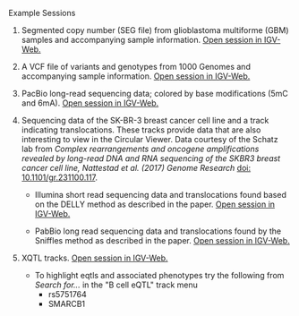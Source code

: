 <!---
The page title should not go in the menu
-->
<p class="page-title"> Example Sessions </p>

1. Segmented copy number (SEG file) from glioblastoma multiforme (GBM) samples and accompanying sample information. [Open session in IGV-Web.](https://igv.org/app-test/?sessionURL=blob:rVRha9swEP0rQfTDBo5sOUkTB8ZYutIW1nZLWthWypBtxRazJVeSm6Yh_313ctPQfdpoQ3jYvntPd6e725B7YazUikxJTNkhjUhAbKlXC143lbjgtbBkuuSVFQExYimMUJkg0w2ROVDKYjABggI3eDtta656707mR.VgEqLtPRiX3Dp.Pf.C7s41dhqGsrjvF0KJhjsnjOprU1A7oLzmj1rxlaWZrkNw0HB6aMWd1_JAlxwkpcrFwxtKwl.CbLZ2OuUqf4WyV0WdGeic5UJT9.Bo8QjqvJLcvlYa4ZdXoo6nGHNpdL2Qj.Iv6bLI9UpVmufUakHbzGZU5G1Y6CoX6it3ZSeYyuKnbDp16sWoRTWQdis9k.4NZONUul2o2kIylyYXBlThCwsAYoQBwhBhhHCIMEaYICQILPLoOcyTmGcxT2OexzyReSbzVOa5sefG3Xme.x3hB9kGpNJZa7t4xtNRHAwGkyBm4_7oMEhGSTAZDyF8oyWZ3txCXQzPfoP7zYa4dYOND_3U.rkIiO5S6ydRNGZJEo.G42GUJGwbbEhrqv.9_FzUOjyZnR_pZn3R1qkw1Iqia6inqQNrD829zr6PgcHsaVNz5yMs8EZ34eJLKWRRgm0YRQHJpW0qvj7XOTosvl2fLU6PP.Mu0MbhuOvGdVvi09XV_Gx2fXWMLe2ckWnrPKdNvTxqGZHtvBdHZIu5PwU7F0soVu8E8sYWe44PVgvWAj69LNK_9lvOYRy4FaHKUgmHLMTdfvL8uhD58x7b1SfCH0P7Ur9s89VqRVGJqqqmSpa00Pc4iCL8CHdVfzg42FeTK6Ud9_nuizqOttAp1i9RlPfd8or773dSkGQlnp5r3jRSFf1MV9pYzJZsb7d_AA--) 

2. A VCF file of variants and genotypes from 1000 Genomes and accompanying sample information. [Open session in IGV-Web.](https://igv.org/app-test/?sessionURL=blob:rVRhT9swEP0ryOIDSMGJE9rSStMEDDG0bqAWpm0IVW7iJNYSO9huClT977tzyoB92gZV9dTa955953e3Iq0wVmpFRiSmrE8jEhBb6uWU100lvvBaWDLKeWVFQIzIhREqFWS0IjIDSlkkB0BQEAb_Pi5qrrZ2TifHZXIQ4t4ubObcOn41GWO4c40dhaEs2r1CKNFw54RRe9oU1CaU1_xBK760NNV1CAEaTg.tuPVaHmjOQVKqTNy9oSR8Jcim907PucpeoexVUecIdM4yoam7c7R4AHVeSW5fK40w80rU8TneuTS6nsoH8Yd0WWR6qSrNM2q1oIvUplRki7DQVSbUBXdlJziXxQ_ZdOrUi1GLaiDtlvpIujeQjefSPV5VW0jm3GTCgCqssAAgRkgQ9hF6CH2EAcIBwhCBRR49h3kS8yzmaczzmCcyz2Seyjw39ty4O89zvyF8J.uAVDpd2O4.cTxK.kG_1wtYFO1tfg4HMdzfaElG1zdQGMPTnxB_vSLuvkHng6EWvjECorvc9oZRNGDDYdzbH.xHwyFbByuyMNW_vn4mah0ejseUN7pi1Pq2pE3JrUhmtuSNkC6e1a1KeVXNpHKiMNyJbNb2OI0jlkS9KKboIbyqpW2ad3bc9Cz7dLr1lRvJlcM3z7WpuYN1iEMLdOm1XQAslEIWJewPogjmhDYOR4FuXDdBDi8vJ2dHV5cnaHfnjJwvHPIb3cBKJo1IHyOnx1j4TbEYbtqm4vefdYaE4_Px.PBievIBbaMrjWYxxXwnCqKA9aJdgtXcZDAROZR_6xQq.SIDmFZYXVh6Wfa_tXDGocOgzKFK5xIOmYrbp2b2E0hkv0fjYyIRfhju5_pl5yyXS4pKVFU1VbKkhW6xt0X4Hl6_fre9_VRvruC5uC_V85KvwXudAVDe..9_HfXMKN44naydtcmTadB1DVeiIuub9S8-)

3. PacBio long-read sequencing data; colored by base modifications (5mC and 6mA). [Open session in IGV-Web.](https://igv.org/app-test/?sessionURL=blob:7VZdT9swFP0rVcTDJrWO7Za2qTRNKw8waRsTbNI2hJCb3CTWYrvYLuFD_e.7dkthGw9AeaRqjxLb59j3XNu3N8kFWCeNTiYJJ2xIaNJNXG3aY6HmDXwRClwyKUXjoJtYKMGCziGZ3CSyQEpd9cdI0DgM3w4WSujOm_2jvbo_TkPfW.wshfPi.9GnMNz7uZukqawuehVomAvvweqesRVxfSKUuDZatI7kRqU4wODsqYPzqBWBlAIlpS7g8gUl8StRNr_yZiZ0sYVyVA06U9T5WIAh_tKT6hrVRSOF21Y6wFlUIl7Mwppra9SxvIZ_pOuqMK1ujCiIM0AWucsJFIu0Mk0B.qvw9UpwJqtfcr5SJ1GMuKCG0r41U.lfQJbPpL9dqnEYzKEtwKIqtrAuAg_QDzAIsBtgGGAUYBwgC8BoxMhhkcQii0UaizwWiSwyWaSyyOWRy1fzRe6PAD.TZTdpTL5w6_WwCUMCzQbdEc96t89j2scIrJHJ5OQUrbEi_42Mk5vEX83D3scttYhHo5uYVXS9jNIRyzK.OxgNaJaxZXczGjNYaQU62FIaq4THxplQ.LqwzVN3iAfn05lw8NkULh2qD.lc5DNp0oN9SvlZjOoMI6GjIWc8PDHKORuT1YzPPU3bTIu_cOJqkFWNsfcp3dwiU1TsKFPIUubC49UU9mJuGmOnV9ElB9iLbZU1i3lsc5gPXdxZ_2r1c63u9Dq8sxfMfsh0_rDr64VtVL7VFrCGNFgh6CYn_DUnj8rJrtp7Ukomaouk9ENS1hMfQYmXWGcf43b384JVP3jxX24eWwoKgZUKF5NqdAcnOYbzu6IYzYdi8xfj9gDT8GGhvzR_56ZtWxKUiG4U0bImlbkINRLS95gr9W5nJ5Su9T7T2vgY_T2zR3R5uvwD)

4. Sequencing data of the SK-BR-3 breast cancer cell line and a track indicating translocations. These tracks provide data that are also interesting to view in the Circular Viewer.  Data courtesy of the Schatz lab from *Complex rearrangements and oncogene amplifications revealed by long-read DNA and RNA sequencing of the SKBR3 breast cancer cell line, Nattestad et al. (2017) Genome Research* [doi: 10.1101/gr.231100.117](https://doi.org/10.1101/gr.231100.117).  

    * 	Illumina short read sequencing data and translocations found based on the DELLY method as described in the paper. [Open session in IGV-Web.](https://igv.org/app-test/?sessionURL=blob:xVRtT9swEP4ryOIDSMGx0zdaaZpgvExax6bCxCaEIidxEmuOHWy3pSD..85uyqjGh31AWz6ckvie58733N0jWnBjhVZoghJMh5igCNlaLy9Z00p.wRpu0aRk0vIIGV5yw1XO0eQRiQIgdUXHAFDgBl8f5w1TO3vnsw91bxT7s304LJl17Nts6t2da.0kjkW1OKi44i1zjht1oE2FbQ.zhj1oxZYW57qJwUFD9Njyu8AVDA5swCpUwe_flhWsAOZ85XTGVPEW5J7rGLiwu3dAzaRgdpv3Dw4IhD35hus5yTSgsWOZT7I2utEWPL6YghsghD80ApN40_Om783Am6E3I28OvRl7Q0mwAUMDiAYUDTAacDQAaUDSAKUBmwRsso4XsN.9.YGeIiR1PrddPqPJsB.RPokOSXIQXgfRsNeD_I0WaHJzGyFnWP4T_G8ekVu1vougePPQZBHS67sdjAkZ0fE4GfRHfTIe06eo67.CS7kCx7mRf1PTgjc6vvx0POutbToYkKxN29yczU5P00uaTgmh6dHFiX9J0hlN4RtTQrMWZ0vo8gYLKXHD2pYX2GrjcMYaHNJIlWbSpaWQ0CBwCjfDi7yE7LqLLZgRTPk.KLVpmPO_wnk3PleGKQvlYw7m0e7snXhWP0F23rYQyl7XWvLz0Bdo4swcRnIhrMiEFG51DROhl1Asuh5g7.cD_x7fmouqhqigx6ay4JtrqX3_mCrbIxGJ6IDsI1_g_1vT10f8nyubhZXQCQgDWKmGb0u4zrWT8GjjYbs1.llYcMvrV2QYENChYfdnhlUeMuWqcjVoQsLTKXO8Atpy2.VZviQQXE1PL55hXrkumRkvYZZ2oBG4fZkxrHG_yXyFNzs8rTqnbdHrClpKSc18RTie5zbHvJjHlZYFV1.Zq9frqWCwlZjlscozAWEv.Z3feLh62MjIi.f7b1pvc02hSr2t8nK5xJ4JK9lgJWpc6YXfrTx.D6PVvNvdfaGJgjYPE4N.l3ZEnm6ffgE-)
    
    * 	PabBio long read sequencing data and translocations found by the Sniffles method as described in the paper. [Open session in IGV-Web.](https://igv.org/app-test/?sessionURL=blob:tVRbT9swFP4ryOIBpNSxe6EXaZoGD2zatE2UiU0IRU7iJBaOHWynpaD.9x27SUc1HvbAXo7a.HzfuXznnGe04sYKrdACDTE9wwRFyFZ6vWR1I_lXVnOLFgWTlkfI8IIbrjKOFs9I5ACpSjoHgAI3.PexrZk6Orm8uqhG09i_ncJjwaxjP66.eHfnGruIY1GuBiVXvGHOcaMG2pTYjjCr2ZNWbG1xpusYHDREjy1_CFzB4MAGrELl_PFtWcEKYM42TqdM5W9B7rnOgQu7RwfUTApmD3n_4oBA2JP3XPskk4DGjqU.ycroWlvw.GZyboAQvtAIzNCbkTdjbybenHkz9WbmzdwbSoINGBpANKBogNGAowFIA5IGKA3YYcAOd_EC9qc3v9A2QlJnre3ymS7OxhEZk2hGhoPwcxJNZhPI32iBFrd3EXKGZffgf_uM3KbxUwTNa8OQRUjvahvMCZnS.Xw4GU_HZD6n26ibP6tEUUgY0Qi1Rv5LW3Ne63j5.fxqFBvOcptIk9j71IxA_USVtTQDgod4lNSsaXiOU1bjPgq9TxPWOp3IWWInidJMuqQQEgYCPKESvMoKSKUrZMWMYMrrXmhTM.c_hfduXa4NUxbaxRzsnz06WXZh_NLYtmm0cfam0pJfhlFAC2da2MKVsCIVUrjNDSyBXkN_6G5nvZ.P_WdjKy7KCgKDBH0zwTfTUvuRMWV6QiIS0Qk5Rb6n_6.Hr2_sm6qUhu3teg.7UqqaH3Z_l0fX_Q.9hx.evk8TQl5rMCXEP1Qi58uaSfkJSpG2F8QXJpfiiV9XhoMOMg.I7o7qwl1I0ey9OxmGnQznG8hFacWDAF1uV7yALTgCPcNo7wuAA.xvkG9mf32TsnM61K4qIXElNcux1Ry3mc0wz9u4hOy4.s5ctTssOYN7wiyPVZYKCLvkD_5W4fKpV4zn.2nqJ4iQXT.EKvShoOv1GnsmrGSNlahwqVf.KvL4PSxJ_e74.IVECqY1zP4LAaZke7f9DQ--)

5. XQTL tracks. [Open session in IGV-Web.](https://igv.org/app-test/?sessionURL=blob:tZVtT9swEMe_SmXxYpNSJ04KbSpN08omNgkGo5v2gBBykmtikdghdhsK4rvv7FLoxoMYdH1xahL__z7_crm7JDNotFCSDElI2RYNiEd0odoxr.oSPvMKNBlOeKnBIw1MoAGZAhleEpGhpMijAQokLsOrj9OKy86rncPtIhr49tlrfJjOjUq4zL4d7lqFMbUe.r7IZ90cJNTcGGhkVzU51RHlFb9QkreapqrycYHCBJyVb31G6PMpA0XNuaH5BbrzUnD9UmsbTpwTNTyxOReNqsbiAv6yLvJMtbJUPKNaAZ2mOqWQTf1clRnIA26KhWEi8l.iXrhTZ0a1dUNr06qRMGuwDRNhlqkqjYfZbzJo0BXvMA9DaENkQ8.GTRu2bOjbMLAhtoEFLjoNcyLmVMzJmNMxJ2ROyZyUOW3otOFiP6f9YcNPcuWRUqVTvcgnDIdh5A3CgbcV9br4Nx7EXrTZx_wbJcjw6BjBNDw9xfVHl8TMa1tPGs6mrtw8ohZn68ZB0GdxHG72.r0gjtmVd7P6zJS4cKKaipuby.vKHHVSKMsOfPm6izenTfmv5WJAGx8t_RG1TifWiRo9WxShkBmcP6MIH3GlJhHoPBNaJKIUZv4dN1EtGfYC97tBwjxSgMgLPDMLgify2FNS4fcEnerlRJZeJ9V6mdzn.2Qq4YuoFGukUvwnKsUzqEQPUeFSKsONnQMrcBLIVpp7dNqrgHVq4Kd6XXDqAtuwzUFT3GzdiO64Pwiqi19RJnRd8vmeyuxxt_d3d98djD.8v20.vVt6fQfvmswhTLBTdXYwQb2KD8elTfoOq6d2.4zjMOIafJkmAjcZw9nt3HOU8P0sZ_OyG7gXzuzzifoTYtu21DpRWVZUioLmambHIPhvEWr1ZmODPAbhvkpZwXF89Rs-)
 
    * To highlight eqtls and associated phenotypes try the following from *Search for...* in the "B cell eQTL" track menu
        * rs5751764
        * SMARCB1


